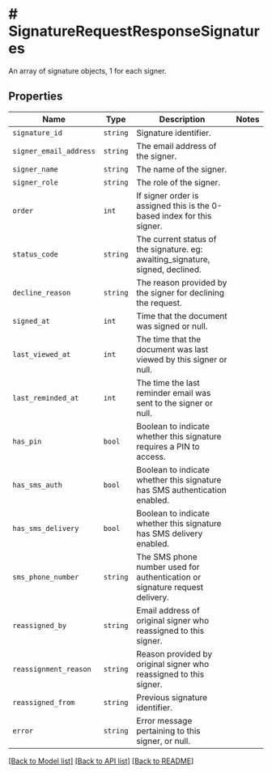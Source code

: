 # # SignatureRequestResponseSignatures

An array of signature objects, 1 for each signer.

## Properties

Name | Type | Description | Notes
------------ | ------------- | ------------- | -------------
| `signature_id` | ```string``` |  Signature identifier.  |  |
| `signer_email_address` | ```string``` |  The email address of the signer.  |  |
| `signer_name` | ```string``` |  The name of the signer.  |  |
| `signer_role` | ```string``` |  The role of the signer.  |  |
| `order` | ```int``` |  If signer order is assigned this is the 0-based index for this signer.  |  |
| `status_code` | ```string``` |  The current status of the signature. eg: awaiting_signature, signed, declined.  |  |
| `decline_reason` | ```string``` |  The reason provided by the signer for declining the request.  |  |
| `signed_at` | ```int``` |  Time that the document was signed or null.  |  |
| `last_viewed_at` | ```int``` |  The time that the document was last viewed by this signer or null.  |  |
| `last_reminded_at` | ```int``` |  The time the last reminder email was sent to the signer or null.  |  |
| `has_pin` | ```bool``` |  Boolean to indicate whether this signature requires a PIN to access.  |  |
| `has_sms_auth` | ```bool``` |  Boolean to indicate whether this signature has SMS authentication enabled.  |  |
| `has_sms_delivery` | ```bool``` |  Boolean to indicate whether this signature has SMS delivery enabled.  |  |
| `sms_phone_number` | ```string``` |  The SMS phone number used for authentication or signature request delivery.  |  |
| `reassigned_by` | ```string``` |  Email address of original signer who reassigned to this signer.  |  |
| `reassignment_reason` | ```string``` |  Reason provided by original signer who reassigned to this signer.  |  |
| `reassigned_from` | ```string``` |  Previous signature identifier.  |  |
| `error` | ```string``` |  Error message pertaining to this signer, or null.  |  |

[[Back to Model list]](../../README.md#models) [[Back to API list]](../../README.md#endpoints) [[Back to README]](../../README.md)
